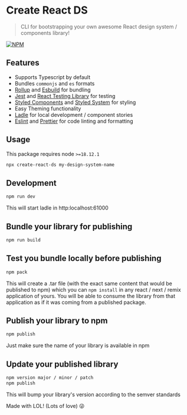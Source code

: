 # Create React DS
> CLI for bootstrapping your own awesome React design system / components library!

[![NPM](https://img.shields.io/npm/v/create-react-ds)](https://www.npmjs.com/package/create-react-ds)

## Features

- Supports Typescript by default
- Bundles `commonjs` and `es` formats
- [Rollup](https://rollupjs.org/) and [Esbuild](https://esbuild.github.io/) for bundling
- [Jest](https://jestjs.io/) and [React Testing Library](https://testing-library.com/docs/react-testing-library/intro/) for testing
- [Styled Components](https://styled-components.com/) and [Styled System](https://styled-system.com/) for styling
- Easy Theming functionality
- [Ladle](https://ladle.dev/) for local development / component stories
- [Eslint](https://eslint.org/) and [Prettier](https://prettier.io/) for code linting and formatting

## Usage
This package requires node `>=18.12.1`

```bash
npx create-react-ds my-design-system-name
```

## Development

```bash
npm run dev
```

This will start ladle in http:localhost:61000

## Bundle your library for publishing

```bash
npm run build
```

## Test you bundle locally before publishing

```bash
npm pack
```

This will create a .tar file (with the exact same content that would be published to npm) which you can `npm install` in any react / next / remix application of yours.
You will be able to consume the library from that application as if it was coming from a published package.

## Publish your library to npm

```bash
npm publish
```

Just make sure the name of your library is available in npm

## Update your published library

```bash
npm version major / minor / patch
npm publish
```

This will bump your library's version according to the semver standards


Made with LOL! (Lots of love) 😜
